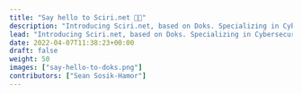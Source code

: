 ```yaml
---
title: "Say hello to Sciri.net 👋🏼"
description: "Introducing Sciri.net, based on Doks. Specializing in Cybersecurity Engineering, Data Center Engineering, Photography, Event Logistics, and Event Networks, Sean has many interests and hobbies. After leaving his footprints all over the net, Sciri.net was created as Sean's knowledge base and index of personal, professional, and family projects."
lead: "Introducing Sciri.net, based on Doks. Specializing in Cybersecurity Engineering, Data Center Engineering, Photography, Event Logistics, and Event Networks, Sean has many interests and hobbies. After leaving his footprints all over the net, Sciri.net was created as Sean's knowledge base and index of personal, professional, and family projects."
date: 2022-04-07T11:38:23+00:00
draft: false
weight: 50
images: ["say-hello-to-doks.png"]
contributors: ["Sean Sosik-Hamor"]
---
```

